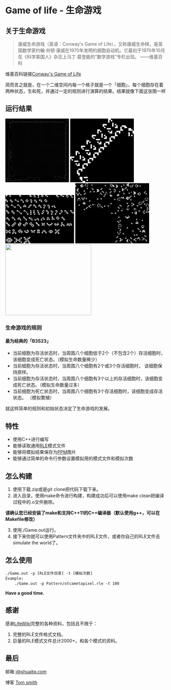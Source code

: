 # Game of life - 生命游戏

## 关于生命游戏
> 康威生命游戏（英语：Conway's Game of Life），又称康威生命棋，是英国数学家约翰·何顿·康威在1970年发明的细胞自动机。它最初于1970年10月在《科学美国人》杂志上马丁·葛登能的“数学游戏”专栏出现。
> ——维基百科

维基百科链接[Conway's Game of Life](https://en.wikipedia.org/wiki/Conway's_Game_of_Life)

简而言之就是，在一个二维空间内每一个格子就是一个「细胞」，每个细胞存在着两种状态，生和死，并通过一定的规则进行演算的结果。结果就像下面这张图一样  

## 运行结果
<a target="_blank" rel="noopener noreferrer" href="https://github.com/shuaitq/Game-of-Life/blob/master/Image/otcametapixel.png"><img src="https://github.com/shuaitq/Game-of-Life/raw/master/Image/otcametapixel.png" width="200pt" height="200pt"></a>
<a target="_blank" rel="noopener noreferrer" href="https://github.com/shuaitq/Game-of-Life/blob/master/Image/wings.gif"><img src="https://github.com/shuaitq/Game-of-Life/blob/master/Image/wings.gif" width="200pt" height="200pt"></a>
<a target="_blank" rel="noopener noreferrer" href="https://github.com/shuaitq/Game-of-Life/blob/master/Image/stilllifes.png"><img src="https://github.com/shuaitq/Game-of-Life/blob/master/Image/stilllifes.png" width="216pt" height="152pt"></a>
<a target="_blank" rel="noopener noreferrer" href="https://github.com/shuaitq/Game-of-Life/blob/master/Image/stargate.gif"><img src="https://github.com/shuaitq/Game-of-Life/blob/master/Image/stargate.gif" width="232.5pt" height="189pt"></a>
<a target="_blank" rel="noopener noreferrer" href="https://github.com/shuaitq/Game-of-Life/blob/master/Image/toggleable.gif"><img src="https://github.com/shuaitq/Game-of-Life/blob/master/Image/toggleable.gif" width="270pt" height="223.5pt"></a>

### 生命游戏的规则
#### 最为经典的「B3S23」
* 当前细胞为存活状态时，当周围八个细胞低于2个（不包含2个）存活细胞时， 该细胞变成死亡状态。（模拟生命数量稀少）
* 当前细胞为存活状态时，当周围八个细胞有2个或3个存活细胞时， 该细胞保持原样。
* 当前细胞为存活状态时，当周围八个细胞有3个以上的存活细胞时，该细胞变成死亡状态。（模拟生命数量过多）
* 当前细胞为死亡状态时，当周围八个细胞有3个存活细胞时，该细胞变成存活状态。 （模拟繁殖）

就这样简单的规则和初始状态决定了生命游戏的发展。

## 特性
* 使用C++进行编写
* 能够读取通用[RLE](http://www.conwaylife.com/wiki/RLE)模式文件
* 能够将模拟结果保存为[PPM](https://en.wikipedia.org/wiki/Netpbm_format)图片
* 能够通过简单的命令行参数设置模拟用的模式文件和模拟次数

## 怎么构建
1. 使用下载.zip或是git clone把代码下载下来。
2. 进入目录，使用make命令进行构建，构建成功后可以使用make clean把编译过程中的.o文件删除。

**请确认您已经安装了make和支持C++11的C++编译器（默认使用g++，可以在Makefile修改）**

3. 使用./Game.out运行。
4. 接下来你就可以使用Pattern文件夹中的RLE文件，或者你自己的RLE文件去simulate the world了。

## 怎么使用
```shell
./Game.out -p [RLE文件目录] -t [模拟次数]
Example:
    ./Game.out -p Pattern/otcametapixel.rle -t 100
```

**Have a good time.**

## 感谢
感谢[LifeWiki](http://www.conwaylife.com/wiki/Main_Page)完整的各种资料，包括且不限于：

1. 完整的RLE文件格式文档。
2. 巨量的RLE模式文件总计2000+，和各个模式的资料。

## 最后
邮箱 <i@shuaitq.com>

博客 [Tom smith](http://www.shuaitq.com/)
